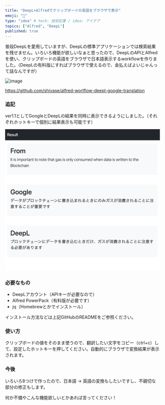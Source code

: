 ```yaml
---
title: "DeepL+Alfredでクリップボードの英語をブラウザで表示"
emoji: "👋"
type: "idea" # tech: 技術記事 / idea: アイデア
topics: ["Alfred", "DeepL"]
published: true
---
```


普段DeepLを愛用していますが、DeepLの標準アプリケーションでは検索結果を残せません。いろいろ機能が欲しいなぁと思ったので、DeepLのAPIとAlfredを使い、クリップボードの英語をブラウザで日本語表示するworkflowを作りました。（DeepLの有料版にすればブラウザで使えるので、金払えばよいじゃんって話なんですが）

![image](/images/003/result.gif)

https://github.com/shivase/alfred-worlflow-deepl-google-translation

### 追記

ver1.1としてGoogleとDeepLの結果を同時に表示できるようにしました。（それぞれホットキーで個別に結果表示も可能です）

![deeplandgoogle](/images/003/deeplandgoogle.png)

### 必要なもの

- DeepLアカウント（APIキーが必要なので）
- Alfred PowerPack（有料版が必要です）
- jq（Homebrewとかでインストール）

インストール方法などは上記GitHubのREADMEをご参照ください。

### 使い方

クリップボードの値をそのまま使うので、翻訳したい文字をコピー（ctrl+c）して、設定したホットキーを押してください。自動的にブラウザで変換結果が表示されます。

### 今後

いろいろ8つけで作ったので、日本語 → 英語の変換もしたいですし、不親切な部分の修正もします。

何か不備やこんな機能欲しいとかあれば言ってください！
